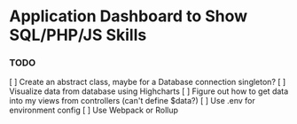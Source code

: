 # Application Dashboard to Show SQL/PHP/JS Skills

### TODO
[ ] Create an abstract class, maybe for a Database connection singleton?
[ ] Visualize data from database using Highcharts
[ ] Figure out how to get data into my views from controllers (can't define $data?)
[ ] Use .env for environment config
[ ] Use Webpack or Rollup
